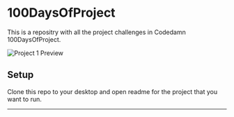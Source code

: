 # 100DaysOfProject


This is a repositry with all the project challenges in Codedamn 100DaysOfProject.

![Project 1 Preview](https://user-images.githubusercontent.com/20799422/148657122-24640d7d-1b60-4832-ae82-aedc25e9d349.png)


## Setup
Clone this repo to your desktop and open readme for the project that you want to run.

---

